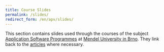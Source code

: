 ```yaml
---
title: Course Slides
permalink: /slides/
redirect_form: /en/apv/slides/
---
```


This section contains slides used through the courses of
the subject [Application Software Programmes](http://ects-prog.mendelu.cz/en/plan6937/predmet88060)
at [Mendel University in Brno](https://is.mendelu.cz/). They link back to the
[articles](/articles/) where necessary.
